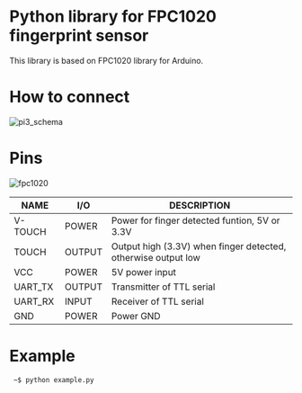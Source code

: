 # Python library for FPC1020 fingerprint sensor

This library is based on FPC1020 library for Arduino.

# How to connect
![pi3_schema]

# Pins
![fpc1020]


| NAME | I/O | DESCRIPTION |
| ------ | ------ | ------ |
| V-TOUCH | POWER | Power for finger detected funtion, 5V or 3.3V |
| TOUCH | OUTPUT | Output high (3.3V) when finger detected, otherwise output low |
| VCC | POWER | 5V power input |
| UART_TX | OUTPUT | Transmitter of TTL serial |
| UART_RX | INPUT | Receiver of TTL serial |
| GND | POWER | Power GND |

# Example
```sh
 ~$ python example.py
 ```
 
  [fpc1020]: https://raw.githubusercontent.com/sreckod/pyFPC1020/master/images/fpc1020_pins.jpg
  [pi3_schema]: https://raw.githubusercontent.com/sreckod/pyFPC1020/master/images/pi3_schema.jpg